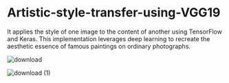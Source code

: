 # Artistic-style-transfer-using-VGG19
It applies the style of one image to the content of another using TensorFlow and Keras. This implementation leverages deep learning to recreate the aesthetic essence of famous paintings on ordinary photographs.


![download](https://github.com/user-attachments/assets/d5001d8f-c114-4132-b6bd-4085489bb95a)


![download (1)](https://github.com/user-attachments/assets/bf85cdb7-f7d2-4b47-8200-f9afad8811f7)

